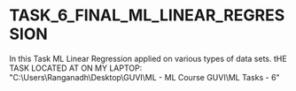 # TASK_6_FINAL_ML_LINEAR_REGRESSION
In this Task ML Linear Regression applied on various types of data sets. 
tHE TASK LOCATED AT ON MY LAPTOP: "C:\Users\Ranganadh\Desktop\GUVI\ML - ML Course GUVI\ML Tasks - 6"
